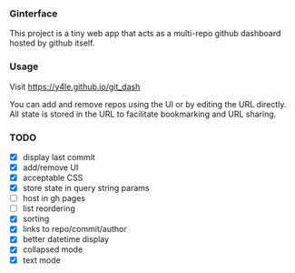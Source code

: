 ### Ginterface
This project is a tiny web app that acts as a multi-repo github dashboard hosted by github itself.


### Usage

Visit https://y4le.github.io/git_dash

You can add and remove repos using the UI or by editing the URL directly. All state is stored in the URL to facilitate bookmarking and URL sharing.


### TODO
- [X] display last commit
- [X] add/remove UI
- [X] acceptable CSS
- [X] store state in query string params
- [ ] host in gh pages
- [ ] list reordering
- [X] sorting
- [X] links to repo/commit/author
- [X] better datetime display
- [X] collapsed mode
- [X] text mode
